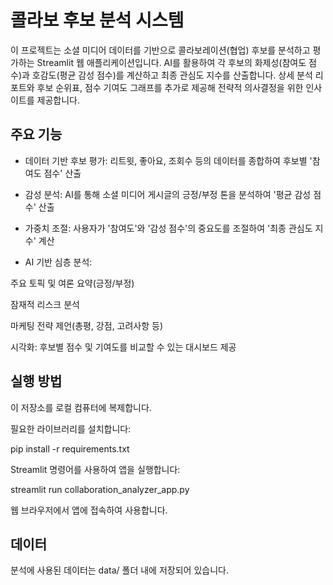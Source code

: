 # 콜라보 후보 분석 시스템

이 프로젝트는 소셜 미디어 데이터를 기반으로 콜라보레이션(협업) 후보를 분석하고 평가하는 Streamlit 웹 애플리케이션입니다. 
AI를 활용하여 각 후보의 화제성(참여도 점수)과 호감도(평균 감성 점수)를 계산하고 최종 관심도 지수를 산출합니다.
상세 분석 리포트와 후보 순위표, 점수 기여도 그래프를 추가로 제공해 전략적 의사결정을 위한 인사이트를 제공합니다.

## 주요 기능

- 데이터 기반 후보 평가: 리트윗, 좋아요, 조회수 등의 데이터를 종합하여 후보별 '참여도 점수' 산출

- 감성 분석: AI를 통해 소셜 미디어 게시글의 긍정/부정 톤을 분석하여 '평균 감성 점수' 산출

- 가중치 조절: 사용자가 '참여도'와 '감성 점수'의 중요도를 조절하여 '최종 관심도 지수' 계산

- AI 기반 심층 분석:

주요 토픽 및 여론 요약(긍정/부정)

잠재적 리스크 분석

마케팅 전략 제언(총평, 강점, 고려사항 등)

시각화: 후보별 점수 및 기여도를 비교할 수 있는 대시보드 제공

## 실행 방법

이 저장소를 로컬 컴퓨터에 복제합니다.

필요한 라이브러리를 설치합니다:

pip install -r requirements.txt


Streamlit 명령어를 사용하여 앱을 실행합니다:

streamlit run collaboration_analyzer_app.py


웹 브라우저에서 앱에 접속하여 사용합니다.

## 데이터

분석에 사용된 데이터는 data/ 폴더 내에 저장되어 있습니다.

